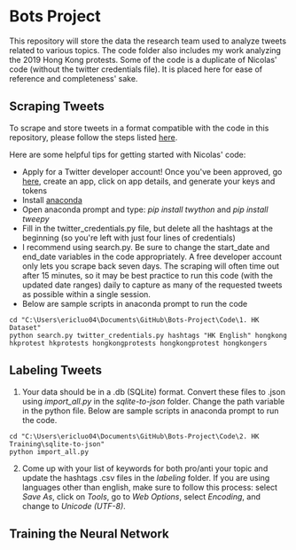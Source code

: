# Bots Project

This repository will store the data the research team used to analyze tweets related to various topics. The code folder also includes my work analyzing the 2019 Hong Kong protests. Some of the code is a duplicate of Nicolas' code (without the twitter credentials file). It is placed here for ease of reference and completeness' sake. 

## Scraping Tweets
To scrape and store tweets in a format compatible with the code in this repository, please follow the steps listed [here](https://github.com/NicolasGDM/Query_twitter_data).

Here are some helpful tips for getting started with Nicolas' code:
- Apply for a Twitter developer account! Once you've been approved, go [here](https://developer.twitter.com/en/apps), create an app, click on app details, and generate your keys and tokens
- Install [anaconda](https://www.anaconda.com/distribution/)
- Open anaconda prompt and type: *pip install twython* and *pip install tweepy*
- Fill in the twitter_credentials.py file, but delete all the hashtags at the beginning (so you're left with just four lines of credentials)
- I recommend using search.py. Be sure to change the start_date and end_date variables in the code appropriately. A free developer account only lets you scrape back seven days. The scraping will often time out after 15 minutes, so it may be best practice to run this code (with the updated date ranges) daily to capture as many of the requested tweets as possible within a single session. 
- Below are sample scripts in anaconda prompt to run the code
```
cd "C:\Users\ericluo04\Documents\GitHub\Bots-Project\Code\1. HK Dataset"
python search.py twitter_credentials.py hashtags "HK English" hongkong hkprotest hkprotests hongkongprotests hongkongprotest hongkongers
```
## Labeling Tweets

1. Your data should be in a .db (SQLite) format. Convert these files to .json using *import_all.py* in the *sqlite-to-json* folder. Change the path variable in the python file. Below are sample scripts in anaconda prompt to run the code. 
```
cd "C:\Users\ericluo04\Documents\GitHub\Bots-Project\Code\2. HK Training\sqlite-to-json"
python import_all.py
```

2. Come up with your list of keywords for both pro/anti your topic and update the hashtags .csv files in the *labeling* folder. If you are using languages other than english, make sure to follow this process: select *Save As*, click on *Tools*, go to *Web Options*, select *Encoding*, and change to *Unicode (UTF-8)*. 

## Training the Neural Network

